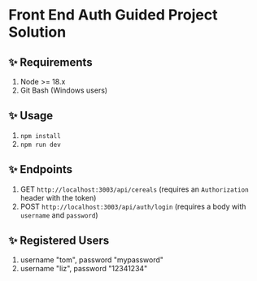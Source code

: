 # Front End Auth Guided Project Solution

## ✨ Requirements

1. Node >= 18.x
2. Git Bash (Windows users)

## ✨ Usage

1. `npm install`
2. `npm run dev`

## ✨ Endpoints

1. GET `http://localhost:3003/api/cereals` (requires an `Authorization` header with the token)
2. POST `http://localhost:3003/api/auth/login` (requires a body with `username` and `password`)

## ✨ Registered Users

1. username "tom", password "mypassword"
2. username "liz", password "12341234"
